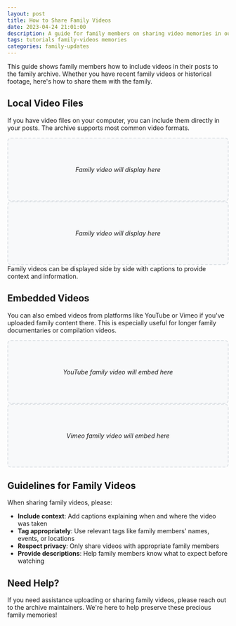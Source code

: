 ```yaml
---
layout: post
title: How to Share Family Videos
date: 2023-04-24 21:01:00
description: A guide for family members on sharing video memories in our archive
tags: tutorials family-videos memories
categories: family-updates
---
```


This guide shows family members how to include videos in their posts to the family archive. Whether you have recent family videos or historical footage, here's how to share them with the family.

## Local Video Files

If you have video files on your computer, you can include them directly in your posts. The archive supports most common video formats.

<div class="row mt-3">
    <div class="col-sm mt-3 mt-md-0">
        <div class="video-placeholder" style="background-color: #f8f9fa; padding: 3rem; text-align: center; border: 2px dashed #dee2e6; border-radius: 8px;">
            <i class="fas fa-video" style="font-size: 2rem; color: #6c757d;"></i>
            <p><em>Family video will display here</em></p>
        </div>
    </div>
    <div class="col-sm mt-3 mt-md-0">
        <div class="video-placeholder" style="background-color: #f8f9fa; padding: 3rem; text-align: center; border: 2px dashed #dee2e6; border-radius: 8px;">
            <i class="fas fa-video" style="font-size: 2rem; color: #6c757d;"></i>
            <p><em>Family video will display here</em></p>
        </div>
    </div>
</div>
<div class="caption">
    Family videos can be displayed side by side with captions to provide context and information.
</div>

## Embedded Videos

You can also embed videos from platforms like YouTube or Vimeo if you've uploaded family content there. This is especially useful for longer family documentaries or compilation videos.

<div class="row mt-3">
    <div class="col-sm mt-3 mt-md-0">
        <div class="video-placeholder" style="background-color: #f8f9fa; padding: 3rem; text-align: center; border: 2px dashed #dee2e6; border-radius: 8px;">
            <i class="fab fa-youtube" style="font-size: 2rem; color: #6c757d;"></i>
            <p><em>YouTube family video will embed here</em></p>
        </div>
    </div>
    <div class="col-sm mt-3 mt-md-0">
        <div class="video-placeholder" style="background-color: #f8f9fa; padding: 3rem; text-align: center; border: 2px dashed #dee2e6; border-radius: 8px;">
            <i class="fab fa-vimeo-v" style="font-size: 2rem; color: #6c757d;"></i>
            <p><em>Vimeo family video will embed here</em></p>
        </div>
    </div>
</div>

## Guidelines for Family Videos

When sharing family videos, please:

- **Include context**: Add captions explaining when and where the video was taken
- **Tag appropriately**: Use relevant tags like family members' names, events, or locations
- **Respect privacy**: Only share videos with appropriate family members
- **Provide descriptions**: Help family members know what to expect before watching

## Need Help?

If you need assistance uploading or sharing family videos, please reach out to the archive maintainers. We're here to help preserve these precious family memories!

